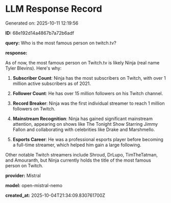 # LLM Response Record

Generated on: 2025-10-11 12:19:56

**ID:** 68e192d14a4867b7a72b6adf

**query:** Who is the most famous person on twitch.tv?

**response:**

As of now, the most famous person on Twitch.tv is likely Ninja (real name Tyler Blevins). Here's why:

1. **Subscriber Count**: Ninja has the most subscribers on Twitch, with over 1 million active subscribers as of 2021.

2. **Follower Count**: He has over 15 million followers on his Twitch channel.

3. **Record Breaker**: Ninja was the first individual streamer to reach 1 million followers on Twitch.

4. **Mainstream Recognition**: Ninja has gained significant mainstream attention, appearing on shows like The Tonight Show Starring Jimmy Fallon and collaborating with celebrities like Drake and Marshmello.

5. **Esports Career**: He was a professional esports player before becoming a full-time streamer, which helped him gain a large following.

Other notable Twitch streamers include Shroud, DrLupo, TimTheTatman, and Amouranth, but Ninja currently holds the title of the most famous person on Twitch.

**provider:** Mistral

**model:** open-mistral-nemo

**created_at:** 2025-10-04T21:34:09.830761700Z


